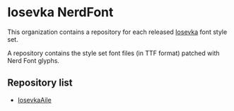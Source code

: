 # Iosevka NerdFont
This organization contains a repository for each released [Iosevka](https://github.com/be5invis/Iosevka) font style set.

A repository contains the style set font files (in TTF format) patched with Nerd Font glyphs.

## Repository list
* [IosevkaAile](https://github.com/Iosevka-NerdFont/IosevkaAile)
